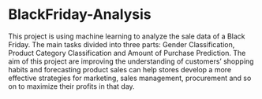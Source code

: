 # BlackFriday-Analysis
This project is using machine learning to analyze the sale data of a Black Friday. The main tasks divided into three parts: Gender Classification, Product Category Classification and Amount of Purchase Prediction.
The aim of this project are improving the understanding of customers’ shopping habits and forecasting product sales can help stores develop a more effective strategies for marketing, sales management, procurement and so on to maximize their profits in that day.
